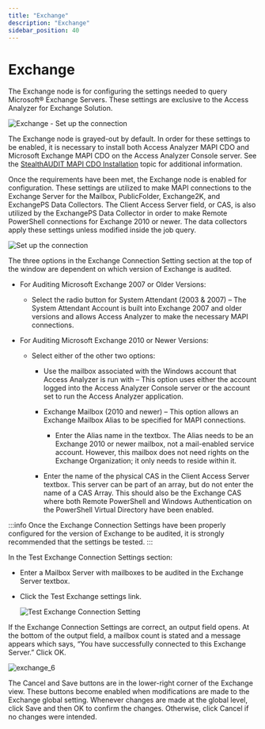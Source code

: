 ```yaml
---
title: "Exchange"
description: "Exchange"
sidebar_position: 40
---
```


# Exchange

The Exchange node is for configuring the settings needed to query Microsoft® Exchange Servers.
These settings are exclusive to the Access Analyzer for Exchange Solution.

![Exchange - Set up the connection](/images/accessanalyzer/12.0/admin/settings/exchange_1.webp)

The Exchange node is grayed-out by default. In order for these settings to be enabled, it is
necessary to install both Access Analyzer MAPI CDO and Microsoft Exchange MAPI CDO on the Access
Analyzer Console server. See the
[StealthAUDIT MAPI CDO Installation](/docs/accessanalyzer/12.0/install/mapicdo/installation.md)
topic for additional information.

Once the requirements have been met, the Exchange node is enabled for configuration. These settings
are utilized to make MAPI connections to the Exchange Server for the Mailbox, PublicFolder,
Exchange2K, and ExchangePS Data Collectors. The Client Access Server field, or CAS, is also utilized
by the ExchangePS Data Collector in order to make Remote PowerShell connections for Exchange 2010 or
newer. The data collectors apply these settings unless modified inside the job query.

![Set up the connection](/images/accessanalyzer/12.0/admin/settings/exchange_3.webp)

The three options in the Exchange Connection Setting section at the top of the window are dependent
on which version of Exchange is audited.

- For Auditing Microsoft Exchange 2007 or Older Versions:
    - Select the radio button for System Attendant (2003 & 2007) – The System Attendant Account is
      built into Exchange 2007 and older versions and allows Access Analyzer to make the necessary
      MAPI connections.
- For Auditing Microsoft Exchange 2010 or Newer Versions:

    - Select either of the other two options:

        - Use the mailbox associated with the Windows account that Access Analyzer is run with –
          This option uses either the account logged into the Access Analyzer Console server or the
          account set to run the Access Analyzer application.
        - Exchange Mailbox (2010 and newer) – This option allows an Exchange Mailbox Alias to be
          specified for MAPI connections.

            - Enter the Alias name in the textbox. The Alias needs to be an Exchange 2010 or newer
              mailbox, not a mail-enabled service account. However, this mailbox does not need
              rights on the Exchange Organization; it only needs to reside within it.

        - Enter the name of the physical CAS in the Client Access Server textbox. This server can be
          part of an array, but do not enter the name of a CAS Array. This should also be the
          Exchange CAS where both Remote PowerShell and Windows Authentication on the PowerShell
          Virtual Directory have been enabled.

:::info
Once the Exchange Connection Settings have been properly configured for the
version of Exchange to be audited, it is strongly recommended that the settings be tested.
:::


In the Test Exchange Connection Settings section:

- Enter a Mailbox Server with mailboxes to be audited in the Exchange Server textbox.
- Click the Test Exchange settings link.

    ![Test Exchange Connection Setting](/images/accessanalyzer/12.0/admin/settings/exchange_4.webp)

If the Exchange Connection Settings are correct, an output field opens. At the bottom of the output
field, a mailbox count is stated and a message appears which says, “You have successfully connected
to this Exchange Server.” Click OK.

![exchange_6](/images/accessanalyzer/12.0/admin/settings/exchange_6.webp)

The Cancel and Save buttons are in the lower-right corner of the Exchange view. These buttons become
enabled when modifications are made to the Exchange global setting. Whenever changes are made at the
global level, click Save and then OK to confirm the changes. Otherwise, click Cancel if no changes
were intended.
